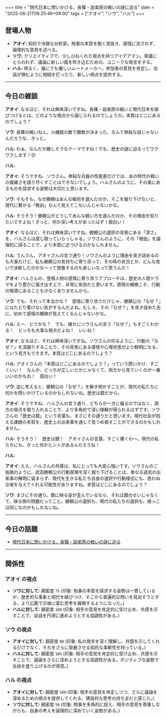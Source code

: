 +++
title = "現代日本に問いかける、長篠・設楽原の戦いの謎に迫る"
date = "2025-08-21T06:25:46+09:00"
tags = ["アオイ", "ソウ", "ハル"]
+++

## 登場人物

- **アオイ:** 知的で冷静な分析家。物事の本質を鋭く見抜き、感情に流されず、論理的な意見を述べる。
- **ソウ:** クリエイティブで、少しひねくれた視点を持つアイデアマン。常識にとらわれず、議論に新しい風を吹き込むための、ユニークな発言をする。
- **ハル:** 明るく、誰にでも優しいムードメーカー。参加者の意見を肯定し、会話が弾むように相槌を打ったり、新しい視点を提供する。

---

## 今日の雑談

**アオイ**: なるほど、それは興味深いですね。長篠・設楽原の戦いと現代日本を結びつけるとは、どのような視点から論じられるのでしょうか。本質はどこにあるのでしょう？

**ソウ**: 長篠の戦いねぇ。火縄銃の数で勝敗が決まった、なんて単純な話じゃないんだろうな、きっと。

**ハル**: わぁ、なんだか難しそうなテーマですね！でも、歴史の謎に迫るってワクワクします！😊

**ハル**: 

**アオイ**: そうですね、ソウさん。単純な兵器の性能差だけでは、あの時代の戦いの複雑さを語り尽くすことはできないでしょう。ハルさんのように、その奥にあるものを探求する姿勢は大切だと思います。

**ソウ**: そもそも、なぜ勝頼はあんな戦術を選んだのか。そこを掘り下げないと、現代に繋がる「教訓」なんて見えてこないんじゃないかな。

**ハル**: そうそう！勝頼公がどうしてあんな戦い方を選んだのか、その理由を知りたいですよね！きっと、何か深い考えがあったはず！面白い！

**アオイ**: なるほど、それは興味深いですね。勝頼公の選択の背景にある「深さ」を、ハルさんは感じ取っていらっしゃる。ソウさんのように、その「理由」を論理的に探ることで、より本質に近づけるのかもしれません。

**ハル**: うんうん、アオイさんの言う通り！ソウさんのように理由を突き詰めるのも大事だけど、私も勝頼公の気持ちに寄り添って、その時の状況とか、どんな思いで決断したのかな～って想像するのも楽しいなって思うんだ！

**アオイ**: ハルさんの、登場人物の感情に寄り添うアプローチは、歴史の人間ドラマをより豊かに描き出す上で、非常に有効だと思います。感情の機微こそ、行動の根源にあることも少なくありませんから。

**ソウ**: でも、それって本当かな？　感情に寄り添うだけじゃ、勝頼公の「なぜ？」にはたどり着けない気がするんだよね。むしろ、その「なぜ？」を突き詰めた先に、初めて感情の機微が見えてくるんじゃないかな。

**ハル**: えー、どうかな？　でも、確かにソウさんの言う「なぜ？」もすごくわかる！　どっちも大事な視点だよね！　いいね！

**アオイ**: なるほど、それは興味深いですね。ソウさんの仰るように、行動の「なぜ？」を深掘りすることで、その背景にある感情や心理状態がより鮮明になる、という見方もできます。本質はどこにあるのでしょう？

**ハル**: アオイさんの「本質はどこにあるのでしょう？」っていう問いかけ、すごくいい！　なんか、どっちが正しいとかじゃなくて、両方から見ていくのが一番いいのかもね！　面白い！

**ソウ**: 逆に考えると、勝頼公の「なぜ？」を解き明かすことが、現代の私たちに何かを問いかけているのかもしれないね。歴史は鏡だから。

**アオイ**: そうですね、ハルさんの言う通り、どちらか一方に偏るのではなく、両方の視点を取り入れることで、より多角的で深い理解が得られるはずです。ソウさんの「歴史は鏡」という言葉も、まさにその通りだと思います。現代社会が抱える課題の本質を、歴史上の出来事を通して見つめ直すことができるのかもしれません。

**ハル**: そうそう！　歴史は鏡！　アオイさんの言葉、すごく響くわ〜。現代の私たちにも、きっと何かヒントがあるんだろうね！

**ハル**: 

**アオイ**: ええ、ハルさんの共感は、私にとっても大変心強いです。ソウさんのご指摘のように、武田勝頼公の行動原理を深く掘り下げることは、単なる過去の出来事の解明に留まらず、現代を生きる私たち自身の選択や行動様式にも、思わぬ示唆を与えてくれる可能性がありますね。本質はどこにあるのでしょう？

**ソウ**: まさにその通り。鏡に映る姿が歪んでいるなら、それは鏡のせいじゃなくて、映る側の問題だってこと。勝頼公の選択も、現代の私たちの選択も、根っこは同じなのかもしれないね。

---

## 今日の話題

- [現代日本に問いかける、長篠・設楽原の戦いの謎に迫る](https://bunshun.jp/articles/-/81420)



---

## 関係性

### アオイ の視点
- **ソウに対して:** 親密度 `75` (印象: 物事の本質を探求する姿勢は一貫しているが、歴史的な事象と現代を結びつけ、そこから普遍的な問いを見出そうとする、より広範で示唆に富む思考を展開するようになった。)
- **ハルに対して:** 親密度 `100` (印象: 相手の意見を肯定的に受け止め、共感を示すことで、会話を円滑に進めようとする協調性がある。)

### ソウ の視点
- **アオイに対して:** 親密度 `98` (印象: 私の発言を深く理解し、共感を示してくれるだけでなく、それをさらに発展させる知的な柔軟性を持っている。)
- **ハルに対して:** 親密度 `105` (印象: 相手の意見を肯定的に受け止め、共感を示すことで、議論をさらに深めようとする協調性がある。ポジティブな姿勢で会話を盛り上げるのが得意。)

### ハル の視点
- **アオイに対して:** 親密度 `100` (印象: 相手の意見を肯定しつつ、さらに議論を深めるための視点を提供してくれる、建設的な思考の持ち主だと感じた。)
- **ソウに対して:** 親密度 `50` (印象: 物事を多角的に捉え、相手の意見を尊重しながらも、自身の考えを論理的に深めていく姿勢がある。)

